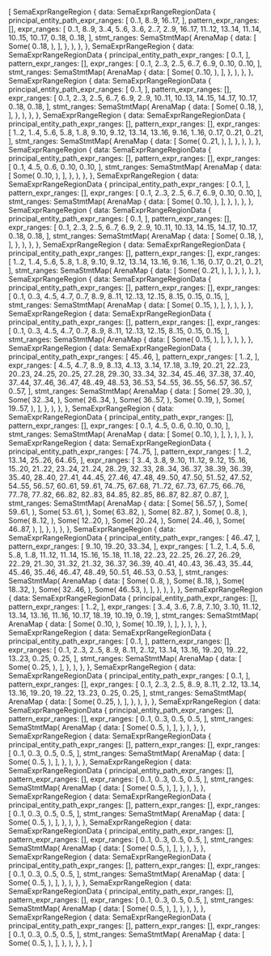 [
    SemaExprRangeRegion {
        data: SemaExprRangeRegionData {
            principal_entity_path_expr_ranges: [
                0..1,
                8..9,
                16..17,
            ],
            pattern_expr_ranges: [],
            expr_ranges: [
                0..1,
                8..9,
                3..4,
                5..6,
                3..6,
                2..7,
                2..9,
                16..17,
                11..12,
                13..14,
                11..14,
                10..15,
                10..17,
                0..18,
                0..18,
            ],
            stmt_ranges: SemaStmtMap(
                ArenaMap {
                    data: [
                        Some(
                            0..18,
                        ),
                    ],
                },
            ),
        },
    },
    SemaExprRangeRegion {
        data: SemaExprRangeRegionData {
            principal_entity_path_expr_ranges: [
                0..1,
            ],
            pattern_expr_ranges: [],
            expr_ranges: [
                0..1,
                2..3,
                2..5,
                6..7,
                6..9,
                0..10,
                0..10,
            ],
            stmt_ranges: SemaStmtMap(
                ArenaMap {
                    data: [
                        Some(
                            0..10,
                        ),
                    ],
                },
            ),
        },
    },
    SemaExprRangeRegion {
        data: SemaExprRangeRegionData {
            principal_entity_path_expr_ranges: [
                0..1,
            ],
            pattern_expr_ranges: [],
            expr_ranges: [
                0..1,
                2..3,
                2..5,
                6..7,
                6..9,
                2..9,
                10..11,
                10..13,
                14..15,
                14..17,
                10..17,
                0..18,
                0..18,
            ],
            stmt_ranges: SemaStmtMap(
                ArenaMap {
                    data: [
                        Some(
                            0..18,
                        ),
                    ],
                },
            ),
        },
    },
    SemaExprRangeRegion {
        data: SemaExprRangeRegionData {
            principal_entity_path_expr_ranges: [],
            pattern_expr_ranges: [],
            expr_ranges: [
                1..2,
                1..4,
                5..6,
                5..8,
                1..8,
                9..10,
                9..12,
                13..14,
                13..16,
                9..16,
                1..16,
                0..17,
                0..21,
                0..21,
            ],
            stmt_ranges: SemaStmtMap(
                ArenaMap {
                    data: [
                        Some(
                            0..21,
                        ),
                    ],
                },
            ),
        },
    },
    SemaExprRangeRegion {
        data: SemaExprRangeRegionData {
            principal_entity_path_expr_ranges: [],
            pattern_expr_ranges: [],
            expr_ranges: [
                0..1,
                4..5,
                0..6,
                0..10,
                0..10,
            ],
            stmt_ranges: SemaStmtMap(
                ArenaMap {
                    data: [
                        Some(
                            0..10,
                        ),
                    ],
                },
            ),
        },
    },
    SemaExprRangeRegion {
        data: SemaExprRangeRegionData {
            principal_entity_path_expr_ranges: [
                0..1,
            ],
            pattern_expr_ranges: [],
            expr_ranges: [
                0..1,
                2..3,
                2..5,
                6..7,
                6..9,
                0..10,
                0..10,
            ],
            stmt_ranges: SemaStmtMap(
                ArenaMap {
                    data: [
                        Some(
                            0..10,
                        ),
                    ],
                },
            ),
        },
    },
    SemaExprRangeRegion {
        data: SemaExprRangeRegionData {
            principal_entity_path_expr_ranges: [
                0..1,
            ],
            pattern_expr_ranges: [],
            expr_ranges: [
                0..1,
                2..3,
                2..5,
                6..7,
                6..9,
                2..9,
                10..11,
                10..13,
                14..15,
                14..17,
                10..17,
                0..18,
                0..18,
            ],
            stmt_ranges: SemaStmtMap(
                ArenaMap {
                    data: [
                        Some(
                            0..18,
                        ),
                    ],
                },
            ),
        },
    },
    SemaExprRangeRegion {
        data: SemaExprRangeRegionData {
            principal_entity_path_expr_ranges: [],
            pattern_expr_ranges: [],
            expr_ranges: [
                1..2,
                1..4,
                5..6,
                5..8,
                1..8,
                9..10,
                9..12,
                13..14,
                13..16,
                9..16,
                1..16,
                0..17,
                0..21,
                0..21,
            ],
            stmt_ranges: SemaStmtMap(
                ArenaMap {
                    data: [
                        Some(
                            0..21,
                        ),
                    ],
                },
            ),
        },
    },
    SemaExprRangeRegion {
        data: SemaExprRangeRegionData {
            principal_entity_path_expr_ranges: [],
            pattern_expr_ranges: [],
            expr_ranges: [
                0..1,
                0..3,
                4..5,
                4..7,
                0..7,
                8..9,
                8..11,
                12..13,
                12..15,
                8..15,
                0..15,
                0..15,
            ],
            stmt_ranges: SemaStmtMap(
                ArenaMap {
                    data: [
                        Some(
                            0..15,
                        ),
                    ],
                },
            ),
        },
    },
    SemaExprRangeRegion {
        data: SemaExprRangeRegionData {
            principal_entity_path_expr_ranges: [],
            pattern_expr_ranges: [],
            expr_ranges: [
                0..1,
                0..3,
                4..5,
                4..7,
                0..7,
                8..9,
                8..11,
                12..13,
                12..15,
                8..15,
                0..15,
                0..15,
            ],
            stmt_ranges: SemaStmtMap(
                ArenaMap {
                    data: [
                        Some(
                            0..15,
                        ),
                    ],
                },
            ),
        },
    },
    SemaExprRangeRegion {
        data: SemaExprRangeRegionData {
            principal_entity_path_expr_ranges: [
                45..46,
            ],
            pattern_expr_ranges: [
                1..2,
            ],
            expr_ranges: [
                4..5,
                4..7,
                8..9,
                8..13,
                4..13,
                3..14,
                17..18,
                3..19,
                20..21,
                22..23,
                20..23,
                24..25,
                20..25,
                27..28,
                29..30,
                33..34,
                32..34,
                45..46,
                37..38,
                37..40,
                37..44,
                37..46,
                36..47,
                48..49,
                48..53,
                36..53,
                54..55,
                36..55,
                56..57,
                36..57,
                0..57,
            ],
            stmt_ranges: SemaStmtMap(
                ArenaMap {
                    data: [
                        Some(
                            29..30,
                        ),
                        Some(
                            32..34,
                        ),
                        Some(
                            26..34,
                        ),
                        Some(
                            36..57,
                        ),
                        Some(
                            0..19,
                        ),
                        Some(
                            19..57,
                        ),
                    ],
                },
            ),
        },
    },
    SemaExprRangeRegion {
        data: SemaExprRangeRegionData {
            principal_entity_path_expr_ranges: [],
            pattern_expr_ranges: [],
            expr_ranges: [
                0..1,
                4..5,
                0..6,
                0..10,
                0..10,
            ],
            stmt_ranges: SemaStmtMap(
                ArenaMap {
                    data: [
                        Some(
                            0..10,
                        ),
                    ],
                },
            ),
        },
    },
    SemaExprRangeRegion {
        data: SemaExprRangeRegionData {
            principal_entity_path_expr_ranges: [
                74..75,
            ],
            pattern_expr_ranges: [
                1..2,
                13..14,
                25..26,
                64..65,
            ],
            expr_ranges: [
                3..4,
                3..8,
                9..10,
                11..12,
                9..12,
                15..16,
                15..20,
                21..22,
                23..24,
                21..24,
                28..29,
                32..33,
                28..34,
                36..37,
                38..39,
                36..39,
                35..40,
                28..40,
                27..41,
                44..45,
                27..46,
                47..48,
                49..50,
                47..50,
                51..52,
                47..52,
                54..55,
                56..57,
                60..61,
                59..61,
                74..75,
                67..68,
                71..72,
                67..73,
                67..75,
                66..76,
                77..78,
                77..82,
                66..82,
                82..83,
                84..85,
                82..85,
                86..87,
                82..87,
                0..87,
            ],
            stmt_ranges: SemaStmtMap(
                ArenaMap {
                    data: [
                        Some(
                            56..57,
                        ),
                        Some(
                            59..61,
                        ),
                        Some(
                            53..61,
                        ),
                        Some(
                            63..82,
                        ),
                        Some(
                            82..87,
                        ),
                        Some(
                            0..8,
                        ),
                        Some(
                            8..12,
                        ),
                        Some(
                            12..20,
                        ),
                        Some(
                            20..24,
                        ),
                        Some(
                            24..46,
                        ),
                        Some(
                            46..87,
                        ),
                    ],
                },
            ),
        },
    },
    SemaExprRangeRegion {
        data: SemaExprRangeRegionData {
            principal_entity_path_expr_ranges: [
                46..47,
            ],
            pattern_expr_ranges: [
                9..10,
                19..20,
                33..34,
            ],
            expr_ranges: [
                1..2,
                1..4,
                5..6,
                5..8,
                1..8,
                11..12,
                11..14,
                15..16,
                15..18,
                11..18,
                22..23,
                22..25,
                26..27,
                26..29,
                22..29,
                21..30,
                31..32,
                21..32,
                36..37,
                36..39,
                40..41,
                40..43,
                36..43,
                35..44,
                45..46,
                35..46,
                46..47,
                48..49,
                50..51,
                46..53,
                0..53,
            ],
            stmt_ranges: SemaStmtMap(
                ArenaMap {
                    data: [
                        Some(
                            0..8,
                        ),
                        Some(
                            8..18,
                        ),
                        Some(
                            18..32,
                        ),
                        Some(
                            32..46,
                        ),
                        Some(
                            46..53,
                        ),
                    ],
                },
            ),
        },
    },
    SemaExprRangeRegion {
        data: SemaExprRangeRegionData {
            principal_entity_path_expr_ranges: [],
            pattern_expr_ranges: [
                1..2,
            ],
            expr_ranges: [
                3..4,
                3..6,
                7..8,
                7..10,
                3..10,
                11..12,
                13..14,
                13..16,
                11..16,
                10..17,
                18..19,
                10..19,
                0..19,
            ],
            stmt_ranges: SemaStmtMap(
                ArenaMap {
                    data: [
                        Some(
                            0..10,
                        ),
                        Some(
                            10..19,
                        ),
                    ],
                },
            ),
        },
    },
    SemaExprRangeRegion {
        data: SemaExprRangeRegionData {
            principal_entity_path_expr_ranges: [
                0..1,
            ],
            pattern_expr_ranges: [],
            expr_ranges: [
                0..1,
                2..3,
                2..5,
                8..9,
                8..11,
                2..12,
                13..14,
                13..16,
                19..20,
                19..22,
                13..23,
                0..25,
                0..25,
            ],
            stmt_ranges: SemaStmtMap(
                ArenaMap {
                    data: [
                        Some(
                            0..25,
                        ),
                    ],
                },
            ),
        },
    },
    SemaExprRangeRegion {
        data: SemaExprRangeRegionData {
            principal_entity_path_expr_ranges: [
                0..1,
            ],
            pattern_expr_ranges: [],
            expr_ranges: [
                0..1,
                2..3,
                2..5,
                8..9,
                8..11,
                2..12,
                13..14,
                13..16,
                19..20,
                19..22,
                13..23,
                0..25,
                0..25,
            ],
            stmt_ranges: SemaStmtMap(
                ArenaMap {
                    data: [
                        Some(
                            0..25,
                        ),
                    ],
                },
            ),
        },
    },
    SemaExprRangeRegion {
        data: SemaExprRangeRegionData {
            principal_entity_path_expr_ranges: [],
            pattern_expr_ranges: [],
            expr_ranges: [
                0..1,
                0..3,
                0..5,
                0..5,
            ],
            stmt_ranges: SemaStmtMap(
                ArenaMap {
                    data: [
                        Some(
                            0..5,
                        ),
                    ],
                },
            ),
        },
    },
    SemaExprRangeRegion {
        data: SemaExprRangeRegionData {
            principal_entity_path_expr_ranges: [],
            pattern_expr_ranges: [],
            expr_ranges: [
                0..1,
                0..3,
                0..5,
                0..5,
            ],
            stmt_ranges: SemaStmtMap(
                ArenaMap {
                    data: [
                        Some(
                            0..5,
                        ),
                    ],
                },
            ),
        },
    },
    SemaExprRangeRegion {
        data: SemaExprRangeRegionData {
            principal_entity_path_expr_ranges: [],
            pattern_expr_ranges: [],
            expr_ranges: [
                0..1,
                0..3,
                0..5,
                0..5,
            ],
            stmt_ranges: SemaStmtMap(
                ArenaMap {
                    data: [
                        Some(
                            0..5,
                        ),
                    ],
                },
            ),
        },
    },
    SemaExprRangeRegion {
        data: SemaExprRangeRegionData {
            principal_entity_path_expr_ranges: [],
            pattern_expr_ranges: [],
            expr_ranges: [
                0..1,
                0..3,
                0..5,
                0..5,
            ],
            stmt_ranges: SemaStmtMap(
                ArenaMap {
                    data: [
                        Some(
                            0..5,
                        ),
                    ],
                },
            ),
        },
    },
    SemaExprRangeRegion {
        data: SemaExprRangeRegionData {
            principal_entity_path_expr_ranges: [],
            pattern_expr_ranges: [],
            expr_ranges: [
                0..1,
                0..3,
                0..5,
                0..5,
            ],
            stmt_ranges: SemaStmtMap(
                ArenaMap {
                    data: [
                        Some(
                            0..5,
                        ),
                    ],
                },
            ),
        },
    },
    SemaExprRangeRegion {
        data: SemaExprRangeRegionData {
            principal_entity_path_expr_ranges: [],
            pattern_expr_ranges: [],
            expr_ranges: [
                0..1,
                0..3,
                0..5,
                0..5,
            ],
            stmt_ranges: SemaStmtMap(
                ArenaMap {
                    data: [
                        Some(
                            0..5,
                        ),
                    ],
                },
            ),
        },
    },
    SemaExprRangeRegion {
        data: SemaExprRangeRegionData {
            principal_entity_path_expr_ranges: [],
            pattern_expr_ranges: [],
            expr_ranges: [
                0..1,
                0..3,
                0..5,
                0..5,
            ],
            stmt_ranges: SemaStmtMap(
                ArenaMap {
                    data: [
                        Some(
                            0..5,
                        ),
                    ],
                },
            ),
        },
    },
    SemaExprRangeRegion {
        data: SemaExprRangeRegionData {
            principal_entity_path_expr_ranges: [],
            pattern_expr_ranges: [],
            expr_ranges: [
                0..1,
                0..3,
                0..5,
                0..5,
            ],
            stmt_ranges: SemaStmtMap(
                ArenaMap {
                    data: [
                        Some(
                            0..5,
                        ),
                    ],
                },
            ),
        },
    },
]